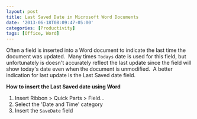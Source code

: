 ```yaml
---
layout: post
title: Last Saved Date in Microsoft Word Documents
date: '2013-06-18T08:09:47-05:00'
categories: [Productivity]
tags: [Office, Word]
---
```

Often a field is inserted into a Word document to indicate the last time the document was updated.  Many times `Todays` date is used for this field, but unfortunately is doesn't accurately reflect the last update since the field will show today's date even when the document is unmodified.  A better indication for last update is the Last Saved date field.

**How to insert the Last Saved date using Word**
1. Insert Ribbon > Quick Parts > Field...
2. Select the 'Date and Time' category
3. Insert the `SaveDate` field
